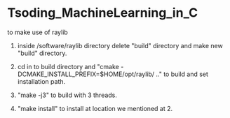 # Tsoding_MachineLearning_in_C

to make use of raylib

1. inside /software/raylib directory delete "build" directory and make new "build" directory.

2. cd in to build directory and "cmake -DCMAKE_INSTALL_PREFIX=$HOME/opt/raylib/ .." to build and set installation path.

3. "make -j3" to build with 3 threads.

4. "make install" to install at location we mentioned at 2.